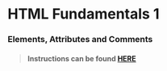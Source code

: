 # HTML Fundamentals 1
### Elements, Attributes and Comments

>#### Instructions can be found <a href="http://learning-fuze.github.io/prototypes_C7/#/HTML-Fundamentals-1" target="_blank">HERE</a>